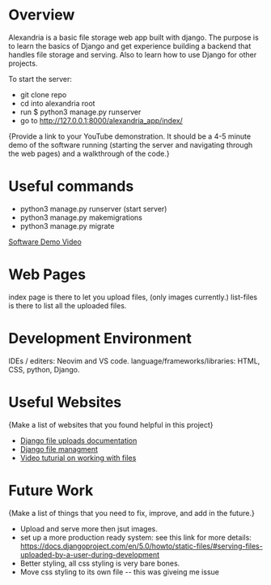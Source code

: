 # Overview

Alexandria is a basic file storage web app built with django. The purpose is to learn the basics of Django and get experience building 
a backend that handles file storage and serving. Also to learn how to use Django for other projects.

To start the server:
- git clone repo
- cd into alexandria root
- run $ python3 manage.py runserver
- go to http://127.0.0.1:8000/alexandria_app/index/

{Provide a link to your YouTube demonstration.  It should be a 4-5 minute demo of the software running (starting
    the server and navigating through the web pages) and a walkthrough of the code.}

# Useful commands
- python3 manage.py runserver (start server)
- python3 manage.py makemigrations
- python3 manage.py migrate

[Software Demo Video]()

# Web Pages

index page is there to let you upload files, (only images currently.)
list-files is there to list all the uploaded files.

# Development Environment

IDEs / editers: Neovim and VS code.
language/frameworks/libraries: HTML, CSS, python, Django.

# Useful Websites

{Make a list of websites that you found helpful in this project}
* [Django file uploads documentation](https://docs.djangoproject.com/en/5.0/topics/http/file-uploads/)
* [Django file managment](https://docs.djangoproject.com/en/5.0/topics/files/)
* [Video tuturial on working with files](https://www.youtube.com/watch?v=lKyH_ZGtvwM)

# Future Work

{Make a list of things that you need to fix, improve, and add in the future.}
* Upload and serve more then jsut images.
* set up a more production ready system: see this link for more details:
        https://docs.djangoproject.com/en/5.0/howto/static-files/#serving-files-uploaded-by-a-user-during-development
* Better styling, all css styling is very bare bones.
* Move css styling to its own file -- this was giveing me issue


